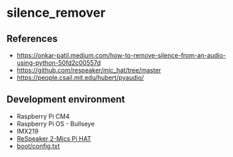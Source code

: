 # silence_remover
## References
- https://onkar-patil.medium.com/how-to-remove-silence-from-an-audio-using-python-50fd2c00557d
- https://github.com/respeaker/mic_hat/tree/master
- https://people.csail.mit.edu/hubert/pyaudio/

## Development environment
- Raspberry Pi CM4
- Raspberry Pi OS - Bullseye
- IMX219
- [ReSpeaker 2-Mics Pi HAT](https://wiki.seeedstudio.com/ReSpeaker_2_Mics_Pi_HAT/)
- [boot/config.txt](https://github.com/atsss/RPi_configs/blob/main/bullseye/imx219_ReSpeaker.txt)
